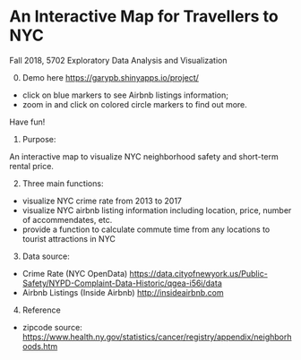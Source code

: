 # An Interactive Map for Travellers to NYC
Fall 2018, 5702 Exploratory Data Analysis and Visualization

0. Demo here https://garypb.shinyapps.io/project/
- click on blue markers to see Airbnb listings information; 
- zoom in and click on colored circle markers to find out more.

Have fun!



1. Purpose:

An interactive map to visualize NYC neighborhood safety and short-term rental price. 


2. Three main functions:
- visualize NYC crime rate from 2013 to 2017
- visualize NYC airbnb listing information including location, price, number of accommendates, etc.
- provide a function to calculate commute time from any locations to tourist attractions in NYC


3. Data source: 

- Crime Rate (NYC OpenData) https://data.cityofnewyork.us/Public-Safety/NYPD-Complaint-Data-Historic/qgea-i56i/data 
- Airbnb Listings (Inside Airbnb) http://insideairbnb.com

4. Reference
- zipcode source: https://www.health.ny.gov/statistics/cancer/registry/appendix/neighborhoods.htm
